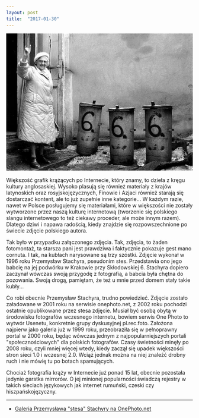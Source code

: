 ```yaml
---
layout: post
title:  "2017-01-30"
---
```


![](/assets/2017-01-30.jpg)

Większość grafik krążących po Internecie, który znamy, to dzieła z kręgu kultury anglosaskiej. Wysoko plasują się również materiały z krajów latynoskich oraz rosyjskojęzycznych, Finowie i Azjaci również starają się dostarczać kontent, ale to już zupełnie inne kategorie... W każdym razie, nawet w Polsce posługujemy się materiałami, które w większości nie zostały wytworzone przez naszą kulturę internetową (tworzenie się polskiego slangu internetowego to też ciekawy proceder, ale może innym razem). Dlatego dziwi i napawa radością, kiedy znajdzie się rozpowszechnione po świecie zdjęcie polskiego autora.

Tak było w przypadku załączonego zdjęcia. Tak, zdjęcia, to żaden fotomontaż, ta starsza pani jest prawdziwa i faktycznie pokazuje gest mano cornuta. I tak, na kubłach narysowane są trzy szóstki. Zdjęcie wykonał w 1996 roku Przemysław Stachyra, pseudonim stes. Przedstawia ono jego babcię na jej podwórku w Krakowie przy Skłodowskiej 6. Stachyra dopiero zaczynał wówczas swoją przygodę z fotografią, a babcia była chętna do pozowania. Swoją drogą, pamiętam, że też u mnie przed domem stały takie kubły...

Co robi obecnie Przemysław Stachyra, trudno powiedzieć. Zdjęcie zostało załadowane w 2001 roku na serwisie onephoto.net, z 2002 roku pochodzi ostatnie opublikowane przez stesa zdjęcie. Musiał być osobą obytą w środowisku fotografów wczesnego internetu, bowiem serwis One Photo to wytwór Usenetu, konkretnie grupy dyskusyjnej pl.rec.foto. Założona najpierw jako galeria już w 1999 roku, przeobraziła się w pełnoprawny portal w 2000 roku, będąc wówczas jednym z najpopularniejszych portali "społecznościowych" dla polskich fotografów. Czasy świetności minęły po 2008 roku, czyli mniej więcej wtedy, kiedy zaczął się upadek większości stron sieci 1.0 i wczesnej 2.0. Wciąż jednak można na niej znaleźć drobny ruch i nie mówię tu po botach spamujących.

Chociaż fotografia krąży w Internecie już ponad 15 lat, obecnie pozostała jedynie garstka mirrorów. O jej minionej popularności świadczą rejestry w takich sieciach językowych jak internet rumuński, czeski czy hiszpańskojęzyczny.

-------
* [Galeria Przemysława "stesa" Stachyry na OnePhoto.net](http://onephoto.net/?p0=2&p1=1&user=1621&gal=1)
